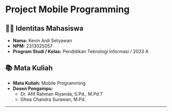 # Project Mobile Programming

## 👨‍💻 Identitas Mahasiswa
- **Nama:** Kevin Ardi Setyawan  
- **NPM:** 2313025057  
- **Program Studi / Kelas:** Pendidikan Teknologi Informasi / 2023 A  

## 📚 Mata Kuliah
- **Mata Kuliah:** Mobile Programming  
- **Dosen Pengampu:**  
  - Dr. Afif Rahman Riyanda, S.Pd., M.Pd.T  
  - Ghea Chandra Surawan, M.Pd.

---
